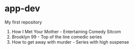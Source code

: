 # app-dev
My first repository
1. How I Met Your Mother - Entertaining Comedy Sitcom
2. Brooklyn 99 - Top of the line comedic series
3. How to get away with murder - Series with high suspense
